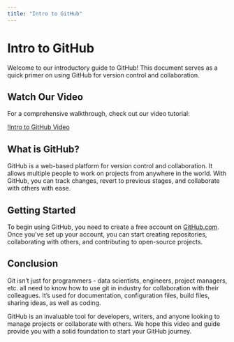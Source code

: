 ```yaml
---
title: "Intro to GitHub"
---
```


# Intro to GitHub

Welcome to our introductory guide to GitHub! This document serves as a quick primer on using GitHub for version control and collaboration.

## Watch Our Video

For a comprehensive walkthrough, check out our video tutorial:

[!Intro to GitHub Video](https://www.youtube.com/watch?v=oSVUcAoUH9Y&list=PLfzUEqPzJroL1qY2eQL6xFeB2WdJUTdGE&index=2 "Intro to GitHub - Click to Watch!")


## What is GitHub?

GitHub is a web-based platform for version control and collaboration. It allows multiple people to work on projects from anywhere in the world. With GitHub, you can track changes, revert to previous stages, and collaborate with others with ease.

## Getting Started

To begin using GitHub, you need to create a free account on [GitHub.com](https://github.com). Once you've set up your account, you can start creating repositories, collaborating with others, and contributing to open-source projects.

## Conclusion
Git isn’t just for programmers - data scientists, engineers, project managers, etc. all need to know how to use git in industry for collaboration with their colleagues. It’s used for  documentation, configuration files, build files, sharing ideas, as well as coding.

GitHub is an invaluable tool for developers, writers, and anyone looking to manage projects or collaborate with others. We hope this video and guide provide you with a solid foundation to start your GitHub journey.
